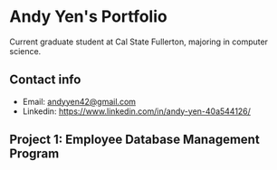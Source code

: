 # Andy Yen's Portfolio

Current graduate student at Cal State Fullerton, majoring in computer science. 

## Contact info
- Email: andyyen42@gmail.com
- Linkedin: https://www.linkedin.com/in/andy-yen-40a544126/


## Project 1: Employee Database Management Program
